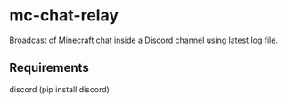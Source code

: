 # mc-chat-relay

Broadcast of Minecraft chat inside a Discord channel using latest.log file.

## Requirements

discord (pip install discord)
